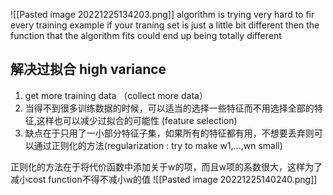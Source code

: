 ![[Pasted image 20221225134203.png]]
algorithm is trying very hard to fir every training example
if your traning set is just a little bit different then the function that the algorithm fits could end up being totally different

## 解决过拟合 high variance
1. get more training data （collect more data）
2. 当得不到很多训练数据的时候，可以适当的选择一些特征而不用选择全部的特征,这样也可以减少过拟合的可能性 (feature selection)
3. 缺点在于只用了一小部分特征子集，如果所有的特征都有用，不想要丢弃则可以通过正则化的方法(regularization : try to make w1,...,wn small) 

正则化的方法在于将代价函数中添加关于w的项，而且w项的系数很大，这样为了减小cost function不得不减小w的值
![[Pasted image 20221225140240.png]]








 